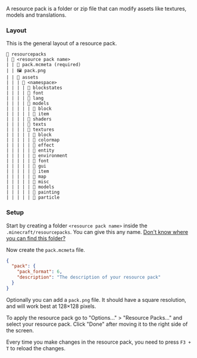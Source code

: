 A resource pack is a folder or zip file that can modify assets like textures, models and translations.

### Layout
This is the general layout of a resource pack.
```
📁 resourcepacks
| 📁 <resource pack name>
| | 📄 pack.mcmeta (required)
| | 🖼️ pack.png
| | 📁 assets
| | | 📁 <namespace>
| | | | 📁 blockstates
| | | | 📁 font
| | | | 📁 lang
| | | | 📁 models
| | | | | 📁 block
| | | | | 📁 item
| | | | 📁 shaders
| | | | 📁 texts
| | | | 📁 textures
| | | | | 📁 block
| | | | | 📁 colormap
| | | | | 📁 effect
| | | | | 📁 entity
| | | | | 📁 environment
| | | | | 📁 font
| | | | | 📁 gui
| | | | | 📁 item
| | | | | 📁 map
| | | | | 📁 misc
| | | | | 📁 models
| | | | | 📁 painting
| | | | | 📁 particle
```

### Setup
Start by creating a folder `<resource pack name>` inside the `.minecraft/resourcepacks`. You can give this any name. [Don't know where you can find this folder?](https://minecrafthopper.net/help/finding-minecraft-data-folder/)

Now create the `pack.mcmeta` file.
```json
{
  "pack": {
    "pack_format": 6,
    "description": "The description of your resource pack"
  }
}
```

Optionally you can add a `pack.png` file. It should have a square resolution, and will work best at 128×128 pixels.

To apply the resource pack go to "Options..." > "Resource Packs..." and select your resource pack. Click "Done" after moving it to the right side of the screen.

Every time you make changes in the resource pack, you need to press `F3 + T` to reload the changes.
